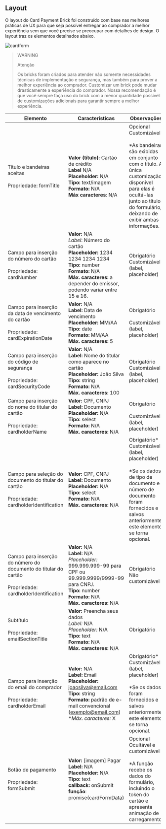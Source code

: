 ## Layout 

O layout do Card Payment Brick foi construído com base nas melhores práticas de UX para que seja possível entregar ao comprador a melhor experiência sem que você precise se preocupar com detalhes de design. O layout traz os elementos detalhados abaixo.

![cardform](checkout-bricks/card-form__pt.png)

> WARNING
>
> Atenção
>
> Os bricks foram criados para atender não somente necessidades técnicas de implementação e segurança, mas também para prover a melhor experiência ao comprador. Customizar um brick pode mudar drasticamente a experiência do comprador. Nossa recomendação é que você sempre faça uso do brick com a menor quantidade possível de customizações adicionais para garantir sempre a melhor experiência.

| Elemento | Características | Observações |
|---|---|---|
|Título e bandeiras aceitas <br><br> Propriedade: formTitle | **Valor (título):** Cartão de crédito <br> **Label** N/A <br> **Placeholder:** N/A <br> **Tipo:** text/imagem <br> **Formato:** N/A <br> **Máx caracteres**: N/A | Opcional <br> Customizável  </br> <br> *As bandeiras são exibidas em conjunto com o título. A única customização disponível para elas é ocultá-las junto ao título do formulário, deixando de exibir ambas informações. |
| Campo para inserção do número do cartão <br><br> Propriedade: cardNumber | **Valor:** N/A <br> *Label*: Número do cartão <br> **Placeholder:** 1234 1234 1234 1234 <br> **Tipo:** number <br> **Formato:** N/A <br> **Máx. caracteres:** a depender do emissor, podendo variar entre 15 e 16.| Obrigatório <br> Customizável (label, placeholder) |
| Campo para inserção da data de vencimento do cartão <br><br> Propriedade: cardExpirationDate | **Valor:** N/A <br> **Label:** Data de vencimento <br> **Placeholder:** MM/AA <br> **Tipo:** date <br> **Formato:** MM/AA <br> **Máx. caracteres:** 5 | Obrigatório <br> <br> Customizável (label, placeholder) |
| Campo para inserção do código de segurança <br><br> Propriedade: cardSecurityCode | **Valor:** N/A <br> **Label:** Nome do titular como aparece no cartão <br> **Placeholder:** João Silva <br> **Tipo:** string <br> **Formato:** N/A <br> **Máx. caracteres:** 100 | Obrigatório <br> Customizável (label, placeholder) | 
| Campo para inserção do nome do titular do cartão <br><br> Propriedade: cardholderName | **Valor:** CPF, CNPJ <br> **Label:** Documento <br> **Placeholder:** N/A <br> **Tipo:** select <br> **Formato:** N/A <br> **Máx. caracteres:** N/A | Obrigatório <br><br> Customizável (label, placeholder) |
| Campo para seleção do documento do titular do cartão <br><br> Propriedade: cardholderIdentification | **Valor:** CPF, CNPJ <br> **Label:** Documento <br> **Placeholder:** N/A <br> **Tipo:** select <br> **Formato:** N/A <br> **Máx. caracteres:** N/A | Obrigatório* <br> Customizável (label, placeholder)<br><br> *Se os dados de tipo de documento e número de documento foram fornecidos e salvos anteriormente, este elemento se torna opcional. |
| Campo para inserção do número do documento do titular do cartão <br><br> Propriedade: cardholderIdentification | **Valor:** N/A <br> **Label:**  N/A <br> *Placeholder:* 999.999.999-99 para CPF ou 99.999.9999/9999-99 para CNPJ. <br> **Tipo:** number <br> **Formato:** N/A <br> **Máx. caracteres:** N/A | Obrigatório <br> Não customizável |
| Subtítulo <br><br> Propriedade: emailSectionTitle | **Valor:** Preencha seus dados <br> *Label:* N/A <br> *Placeholder:* N/A <br> **Tipo:** text <br> **Formato:** N/A <br> **Máx. caracteres:** N/A | Obrigatório |
| Campo para inserção do email do comprador <br><br> Propriedade: cardholderEmail | **Valor:** N/A <br> **Label:** Email <br> **Placeholder:** joaosilva@email.com <br> **Tipo:** string <br> **Formato:** padrão de e-mail convencional (exemplo@email.com) <br> **Máx. caracteres:* X | Obrigatório* <br> Customizável  (label, placeholder) <br><br> *Se os dados foram fornecidos e salvos anteriormente, este elemento se torna opcional. |
| Botão de pagamento <br><br> Propriedade: formSubmit | **Valor:** [imagem] Pagar <br> **Label:** N/A <br> **Placeholder:** N/A <br> **Tipo:** text <br> **callback:** onSubmit <br> **função**: promise(cardFormData) | Opcional <br> Ocultável e customizável  <br><br> *A função recebe os dados do formulário, incluindo o token do cartão e apresenta animação de carregamento. |
